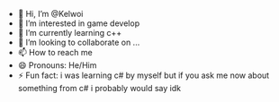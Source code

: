 - 👋 Hi, I’m @Kelwoi
- 👀 I’m interested in game develop
- 🌱 I’m currently learning с++
- 💞️ I’m looking to collaborate on ...
- 📫 How to reach me
- 😄 Pronouns: He/Him
- ⚡ Fun fact: i was learning c# by myself but if you ask me now about something from c# i probably would say idk

<!---
Kelwoi/Kelwoi is a ✨ special ✨ repository because its `README.md` (this file) appears on your GitHub profile.
You can click the Preview link to take a look at your changes.
--->
